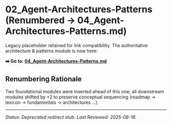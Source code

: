 # 02_Agent-Architectures-Patterns (Renumbered → 04_Agent-Architectures-Patterns.md)

Legacy placeholder retained for link compatibility. The authoritative architecture & patterns module is now here:

**➡️ Go to: [04_Agent-Architectures-Patterns.md](04_Agent-Architectures-Patterns.md)**

## Renumbering Rationale

Two foundational modules were inserted ahead of this one; all downstream modules shifted by +2 to preserve conceptual sequencing (roadmap → lexicon → fundamentals → architectures ...).

---
_Status: Deprecated redirect stub. Last Reviewed: 2025-08-16._
